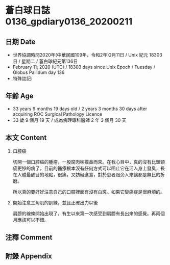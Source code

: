 # 蒼白球日誌0136_gpdiary0136_20200211 #

## 日期 Date ##

* 世界協調時間2020年(中華民國109年，令和2年)2月11日 / Unix 紀元 18303 日 / 星期二 / 蒼白球紀元第136日
* February 11, 2020 (UTC) / 18303 days since Unix Epoch / Tuesday / Globus Pallidum day 136
* 特殊註記:

## 年齡 Age ##

* 33 years 9 months 19 days old / 2 years 3 months 30 days after acquiring ROC Surgical Pathology Licence
* 33 歲 9 個月 19 天 / 成為病理專科醫師 2 年 3 個月 30 天

## 本文 Content ##

1. 口腔癌

    切開一個口腔癌的腫瘤，一股腐肉味撲鼻而來。在我心目中，真的沒有比頭頸癌更慘的病了，目前的醫療根本沒有任何方式可以阻止它在活人身上發臭，長在人體最醒目的地點，很痛，又妨礙進食，對於患者跟旁人來講都是無比的折磨。

    所以真的要好好注意自己的口腔裡面有沒有白斑。如果它變癌症是很麻煩的。

2. 開始注意三角肌的訓練，並且正確出力以後

    肩膀的線條開始出現了，有生以來第一次感受到肩膀有長出來的感覺。再兩個月應該可以不錯。


## 注釋 Comment ##

## 附錄 Appendix ##

